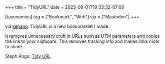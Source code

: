 +++
title = "TidyURL"
date = 2023-09-01T19:33:32-07:00

[taxonomies]
tag = ["Bookmark", "Web"]
via = ["Mastodon"]
+++

via [kepano](https://mastodon.social/@kepano/110991854284424649): TidyURL is a new bookmarklet I made.

<!-- more -->

It removes unnecessary cruft in URLs such as UTM parameters and copies the link to your clipboard. This removes tracking info and makes links nicer to share.

Steph Ango: [Tidy URL](https://stephanango.com/tidyurl)
